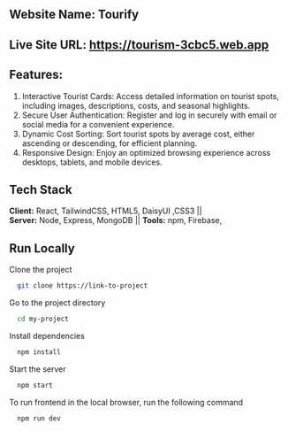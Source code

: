 
Website Name: Tourify
-----------------------------------------------
Live Site URL: https://tourism-3cbc5.web.app
--------------------------------------------
## Features: 
1. Interactive Tourist Cards: Access detailed information on tourist spots, including images, descriptions, costs, and seasonal highlights.
2. Secure User Authentication: Register and log in securely with email or social media for a convenient experience.
3. Dynamic Cost Sorting: Sort tourist spots by average cost, either ascending or descending, for efficient planning.
4. Responsive Design: Enjoy an optimized browsing experience across desktops, tablets, and mobile devices.


## Tech Stack

**Client:** React, TailwindCSS, HTML5, DaisyUI ,CSS3   ||  
**Server:** Node, Express, MongoDB  ||
**Tools:** npm, Firebase, 


    
## Run Locally

Clone the project

```bash
  git clone https://link-to-project
```

Go to the project directory

```bash
  cd my-project
```

Install dependencies

```bash
  npm install
```

Start the server

```bash
  npm start
```




To run frontend in the local browser, run the following command

```bash
  npm run dev
```

